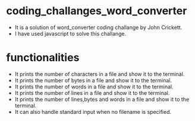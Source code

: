 # coding_challanges_word_converter
- It is a solution of word_converter coding challange by John Crickett.
- I have used javascript to solve this challange.
# functionalities
- It prints the number of characters in a file and show it to the terminal.
- It prints the number of bytes in a file and show it to the terminal.
- It prints the number of words in a file and show it to the terminal.
- It prints the number of lines in a file and show it to the terminal.
- It prints the number of lines,bytes and words in a file and show it to the terminal.
- It can  also handle standard input when no filename is specified.
